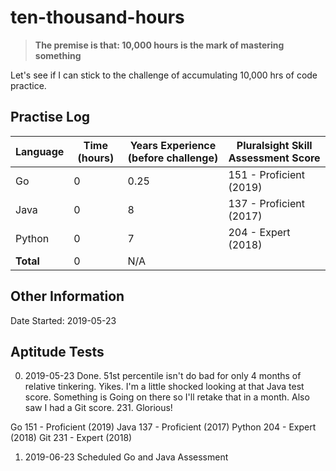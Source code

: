 # ten-thousand-hours

> **The premise is that: 10,000 hours is the mark of mastering something**

Let's see if I can stick to the challenge of accumulating 10,000 hrs of code practice.

## Practise Log

| Language       | Time (hours)     | Years Experience (before challenge) | Pluralsight Skill Assessment Score |
|----------------|------------------|-------------------------------------|------------------------------------|
| Go             | 0                | 0.25                                | 151 - Proficient (2019)
| Java           | 0                | 8                                   | 137 - Proficient (2017)
| Python         | 0                | 7                                   | 204 - Expert     (2018)
| **Total**      | 0                | N/A                                 |


## Other Information

Date Started: 2019-05-23

## Aptitude Tests

0. 2019-05-23
Done. 51st percentile isn't do bad for only 4 months of relative tinkering.
Yikes. I'm a little shocked looking at that Java test score. Something is Going on there so I'll retake that in a month.
Also saw I had a Git score. 231. Glorious! 

Go      151 - Proficient  (2019)
Java    137 - Proficient  (2017)
Python  204 - Expert      (2018)
Git     231 - Expert      (2018)

1. 2019-06-23
Scheduled Go and Java Assessment
